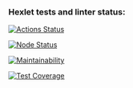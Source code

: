 ### Hexlet tests and linter status:
[![Actions Status](https://github.com/sseezov/frontend-project-46/workflows/hexlet-check/badge.svg)](https://github.com/sseezov/frontend-project-46/actions)

[![Node Status](https://github.com/sseezov/frontend-project-46/actions/workflows/node-check.yml/badge.svg)](https://github.com/sseezov/frontend-project-46/actions/workflows/node-check.yml)

[![Maintainability](https://api.codeclimate.com/v1/badges/f26778f78b4abb9bf837/maintainability)](https://codeclimate.com/github/sseezov/frontend-project-46/maintainability)

[![Test Coverage](https://api.codeclimate.com/v1/badges/f26778f78b4abb9bf837/test_coverage)](https://codeclimate.com/github/sseezov/frontend-project-46/test_coverage)